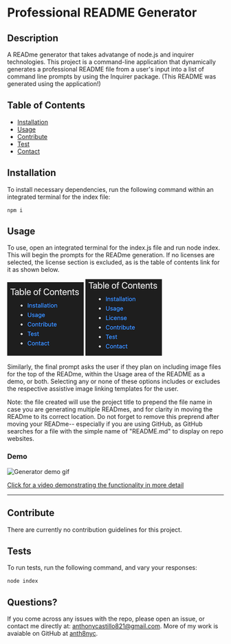 
# Professional README Generator
## Description
A READme generator that takes advatange of node.js and inquirer technologies. This project is a command-line application that dynamically generates a professional README file from a user's input into a list of command line prompts by using the Inquirer package. (This README was generated using the application!)
## Table of Contents
- [Installation](#installation)
- [Usage](#usage)
- [Contribute](##contribute)
- [Test](##tests)
- [Contact](##questions?)

## Installation
To install necessary dependencies, run the following command within an integrated terminal for the index file:

    npm i
## Usage
To use, open an integrated terminal for the index.js file and run node index. This will begin the prompts for the READme generation. 
If no licenses are selected, the license section is excluded, as is the table of contents link for it as shown below. 

![Table of Contents with no license example](./assets/images/nolictblc.png) ![Table of Contents with license included example](./assets/images/lictblc.png) 

 Similarly, the final prompt asks the user if they plan on including image files for the top of the READme, within the Usage area of the README as a demo, or both. Selecting any or none of these options includes or excludes the respective assistive image linking templates for the user. 
 
 Note: the file created will use the project title to prepend the file name in case you are generating multiple READmes, and for clarity in moving the READme to its correct location. Do not forget to remove this preprend after moving your READme-- especially if you are using GitHub, as GitHub searches for a file with the simple name of "README.md" to display on repo websites.
### Demo

![Generator demo gif](./assets/images/proREADMEgenDemo.gif)

[Click for a video demonstrating the functionality in more detail](https://drive.google.com/file/d/1ZvbxLg1bM7OlixsJE4jXFacsPYuW-GtG/view?usp=sharing)

---

## Contribute
There are currently no contribution guidelines for this project. 
## Tests
To run tests, run the following command, and vary your responses:

    node index
## Questions?
If you come across any issues with the repo, please open an issue, or contact me directly at: anthonycastillo821@gmail.com. More of my work is avaiable on GitHub at [anth8nyc](https://github.com/anth8nyc/).
